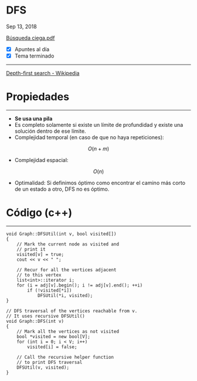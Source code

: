 # DFS

Sep 13, 2018

[Búsqueda ciega.pdf](Busquedaciega-05fdf8d5-b7ab-4e34-85bd-ac76532ddd78.pdf)

- [x]  Apuntes al día
- [x]  Tema terminado

---

[Depth-first search - Wikipedia](https://en.wikipedia.org/wiki/Depth-first_search)

# Propiedades

---

- **Se usa una pila**
- Es completo solamente si existe un límite de profundidad y existe una solución dentro de ese límite.
- Complejidad temporal (en caso de que no haya repeticiones):

$$O(n+m)$$

- Complejidad espacial:

$$O(n)$$

- Optimalidad: Si definimos óptimo como encontrar el camino más corto de un estado a otro, DFS no es óptimo.

# Código (c++)

---

    void Graph::DFSUtil(int v, bool visited[]) 
    { 
        // Mark the current node as visited and 
        // print it 
        visited[v] = true; 
        cout << v << " "; 
      
        // Recur for all the vertices adjacent 
        // to this vertex 
        list<int>::iterator i; 
        for (i = adj[v].begin(); i != adj[v].end(); ++i) 
            if (!visited[*i]) 
                DFSUtil(*i, visited); 
    } 
      
    // DFS traversal of the vertices reachable from v. 
    // It uses recursive DFSUtil() 
    void Graph::DFS(int v) 
    { 
        // Mark all the vertices as not visited 
        bool *visited = new bool[V]; 
        for (int i = 0; i < V; i++) 
            visited[i] = false; 
      
        // Call the recursive helper function 
        // to print DFS traversal 
        DFSUtil(v, visited); 
    }